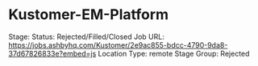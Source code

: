 # Kustomer-EM-Platform

Stage: Status: Rejected/Filled/Closed
Job URL: https://jobs.ashbyhq.com/Kustomer/2e9ac855-bdcc-4790-9da8-37d67826833e?embed=js
Location Type: remote
Stage Group: Rejected